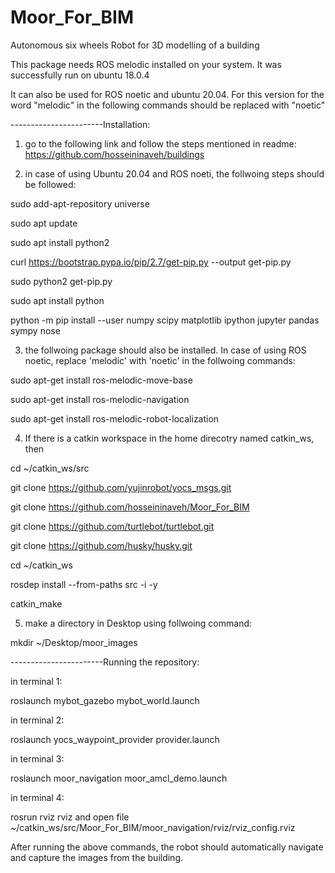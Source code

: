 # Moor_For_BIM
Autonomous six wheels Robot for 3D modelling of a building


This package needs ROS melodic installed on your system. It was successfully run on ubuntu 18.0.4


It can also be used for ROS noetic and ubuntu 20.04. For this version for the word "melodic" in the following commands should be replaced with "noetic" 

-----------------------Installation: 


1) go to the following link and follow the steps mentioned in readme:
https://github.com/hosseininaveh/buildings

2) in case of using Ubuntu 20.04 and ROS noeti, the follwoing steps should be followed:

  sudo add-apt-repository universe

  sudo apt update 

  sudo apt install python2

  curl https://bootstrap.pypa.io/pip/2.7/get-pip.py --output get-pip.py

  sudo python2 get-pip.py
  
  sudo apt install python
 
  python -m pip install --user numpy scipy matplotlib ipython jupyter pandas sympy nose
  
3) the follwoing package should also be installed. In case of using ROS noetic, replace 'melodic' with 'noetic' in the follwoing commands:

 
sudo apt-get install ros-melodic-move-base 

sudo apt-get install ros-melodic-navigation

sudo apt-get install ros-melodic-robot-localization

4) If there is a catkin workspace in the home direcotry named catkin_ws, then 

cd ~/catkin_ws/src 

git clone https://github.com/yujinrobot/yocs_msgs.git

git clone https://github.com/hosseininaveh/Moor_For_BIM 

git clone https://github.com/turtlebot/turtlebot.git

git clone https://github.com/husky/husky.git

cd ~/catkin_ws

rosdep install --from-paths src -i -y

catkin_make

5) make a directory in Desktop using follwoing command:

mkdir ~/Desktop/moor_images

-----------------------Running the repository: 

in terminal 1:

roslaunch mybot_gazebo mybot_world.launch

in terminal 2:

roslaunch yocs_waypoint_provider provider.launch

in terminal 3:

roslaunch moor_navigation moor_amcl_demo.launch

in terminal 4:

rosrun rviz rviz and open file ~/catkin_ws/src/Moor_For_BIM/moor_navigation/rviz/rviz_config.rviz

After running the above commands, the robot should automatically navigate and capture the images from the building.
